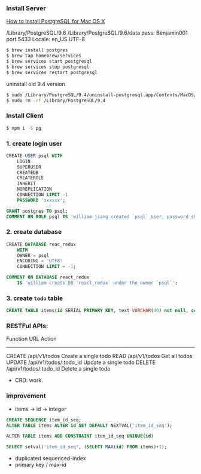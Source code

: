### Install Server

[How to Install PostgreSQL for Mac OS X](https://launchschool.com/blog/how-to-install-postgresql-on-a-mac)

/Library/PostgreSQL/9.6
/Library/PostgreSQL/9.6/data
pass: Benjamin001
port 5433
Locale: en_US.UTF-8

```bash
$ brew install postgres
$ brew tap homebrew/services
$ brew services start postgresql
$ brew services stop postgresql
$ brew services restart postgresql
```

uninstall old 9.4 version
```bash
$ sudo /Library/PostgreSQL/9.4/uninstall-postgresql.app/Contents/MacOS/installbuilder.sh
$ sudo rm -rf /Library/PostgreSQL/9.4
```

### Install Client

```bash
$ npm i -S pg
```

### 1. create login user 
```sql
﻿CREATE USER psql WITH
	LOGIN
	SUPERUSER
	CREATEDB
	CREATEROLE
	INHERIT
	NOREPLICATION
	CONNECTION LIMIT -1
	PASSWORD 'xxxxxx';

GRANT postgres TO psql;
COMMENT ON ROLE psql IS 'william jiang created `psql` user, password should be `psql` too.';
```

### 2. create database
```sql
﻿CREATE DATABASE reac_redux
    WITH 
    OWNER = psql
    ENCODING = 'UTF8'
    CONNECTION LIMIT = -1;

COMMENT ON DATABASE react_redux
    IS 'william create DB `react_redux` under the owner `psql`';
```

### 3. create `todo` table
```sql
CREATE TABLE items(id SERIAL PRIMARY KEY, text VARCHAR(40) not null, complete BOOLEAN)')

```

### RESTFul APIs:

  Function	URL	                            Action
  --------  ----------------------  ----------------------
  CREATE	  /api/v1/todos	          Create a single todo
  READ	    /api/v1/todos	          Get all todos
  UPDATE	  /api/v1/todos/:todo_id	Update a single todo
  DELETE	  /api/v1/todos/:todo_id	Delete a single todo


- CRD: work.

### improvement

- items -> id -> integer

```sql
CREATE SEQUENCE item_id_seq;
ALTER TABLE items ALTER id SET DEFAULT NEXTVAL('item_id_seq');

﻿ALTER TABLE items ADD CONSTRAINT item_id_seq UNIQUE(id)

SELECT setval('item_id_seq', (SELECT MAX(id) FROM items)+1);

```

- duplicated sequenced-index
- primary key / max-id